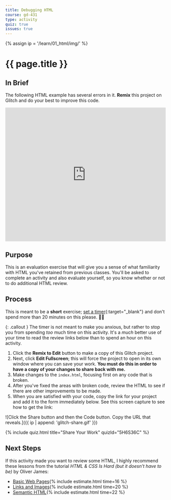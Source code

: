 ```yaml
---
title: Debugging HTML
course: gd-431
type: activity
quiz: true
issues: true
---
```


{% assign ip = '/learn/01_html/img/' %}


# {{ page.title }}

## In Brief
The following HTML example has several errors in it. <b>Remix</b> this project on Glitch and do your best to improve this code.

<div class="glitch-embed-wrap" style="height: 420px; width: 100%;">
  <iframe
    src="https://glitch.com/embed/#!/embed/debugging-html?path=index.html&previewSize=0&sidebarCollapsed=true"
    title="debugging-html on Glitch"
    allow="geolocation; microphone; camera; midi; vr; encrypted-media"
    style="height: 100%; width: 100%; border: 0;">
  </iframe>
</div>

## Purpose
This is an evaluation exercise that will give you a sense of what familiarity with HTML you've retained from previous classes. You'll be asked to complete an activity and also evaluate yourself, so you know whether or not to do additional HTML review.

## Process
This is meant to be a **short** exercise; [set a timer](https://timer.onlineclock.net/timers/20minutes/){:target="_blank"} and don't spend more than 20 minutes on this please. <span class="emoji">🙏🏻</span>

{: .callout }
The timer is not meant to make you anxious, but rather to stop you from spending _too_ much time on this activity. It's a _much_ better use of your time to read the review links below than to spend an hour on this activity.

1. Click the <b>Remix to Edit</b> button to make a copy of this Glitch project.
1. Next, click <b>Edit Fullscreen</b>; this will force the project to open in its own window where you can save your work. **You must do this in order to have a copy of your changes to share back with me.**
1. Make changes to the `index.html`, focusing first on any code that is broken.
1. After you've fixed the areas with broken code, review the HTML to see if there are other improvements to be made.
1. When you are satisfied with your code, copy the link for your project and add it to the form immediately below. See this screen capture to see how to get the link:

![Click the Share button and then the Code button. Copy the URL that reveals.]({{ ip | append: 'glitch-share.gif' }})

<!-- Debugging HTML 1 -->
{% include quiz.html
  title="Share Your Work"
  quizId="5H6S36C"
%}

## Next Steps
If this activity made you want to review some HTML, I highly recommend these lessons from the tutorial <cite>HTML & CSS Is Hard (but it doesn’t have to be)</cite> by Oliver James:
- [Basic Web Pages](https://www.internetingishard.com/html-and-css/basic-web-pages/){% include estimate.html time=16 %}
- [Links and Images](https://www.internetingishard.com/html-and-css/links-and-images/){% include estimate.html time=20 %}
- [Semantic HTML](https://www.internetingishard.com/html-and-css/semantic-html/){% include estimate.html time=22 %}
